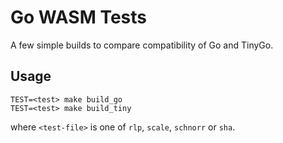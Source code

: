 # Go WASM Tests

A few simple builds to compare compatibility of Go and TinyGo.

## Usage

```shell
TEST=<test> make build_go
TEST=<test> make build_tiny
```

where `<test-file>` is one of `rlp`, `scale`, `schnorr` or `sha`.


